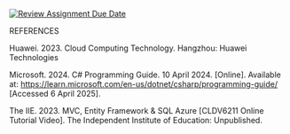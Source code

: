 [![Review Assignment Due Date](https://classroom.github.com/assets/deadline-readme-button-22041afd0340ce965d47ae6ef1cefeee28c7c493a6346c4f15d667ab976d596c.svg)](https://classroom.github.com/a/CI6k5J4n)

REFERENCES

Huawei. 2023. Cloud Computing Technology. Hangzhou: Huawei Technologies

Microsoft. 2024. C# Programming Guide. 10 April 2024. [Online]. Available at:
https://learn.microsoft.com/en-us/dotnet/csharp/programming-guide/
[Accessed 6 April 2025].

The IIE. 2023. MVC, Entity Framework & SQL Azure [CLDV6211 Online Tutorial Video]. The Independent Institute of Education: Unpublished.

